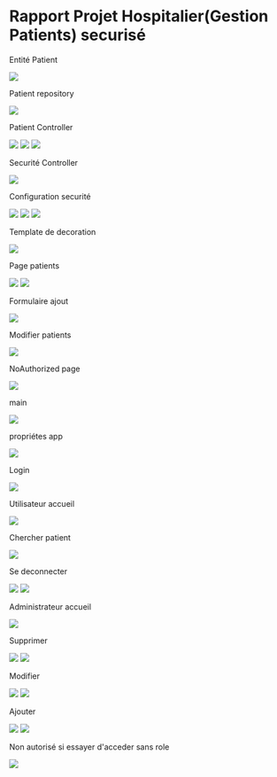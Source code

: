 <h1>Rapport Projet Hospitalier(Gestion Patients) securisé</h1>


<p>Entité Patient</p>
<img src="images/EntityPatient.png">

<p>Patient repository</p>
<img src="images/PatientRepository.png" />

<p>Patient Controller</p>
<img src="images/PatientController1.png"/>
<img src="images/PatientController2.png" />
<img src="images/PatientController3.png" />

<p>Securité Controller</p>
<img src="images/SecurityController.png"/>

<p>Configuration securité</p>
<img src="images/SecurityConfig1.png" />
<img src="images/SecurityConfig2.png"/>
<img src="images/SecurityConfig3.png" />

<p>Template de decoration</p>
<img src="images/template.png"/>

<p>Page patients</p>
<img src="images/patients1.png" />
<img src="images/patients2.png" />

<p>Formulaire ajout</p>
<img src="images/formPatients.png" />

<p>Modifier patients</p>
<img src="images/editPatients.png">

<p>NoAuthorized page</p>
<img src="images/NoAuthorzied.png"/>

<p>main</p>
<img src="images/main.png"/>

<p>propriétes app</p>
<img src="images/appProperties.png">


<p>Login</p>
<img src="images/login.png">

<p>Utilisateur accueil</p>
<img src="images/utilisateur.png" />

<p>Chercher patient</p>
<img src="images/Chercher.png" />

<p>Se deconnecter</p>
<img src="images/Logout1.png" />
<img src="images/Logout2.png">

<p>Administrateur accueil</p>
<img src="images/Utilisateur2.png"/>

<p>Supprimer</p>
<img src="images/AdminSupprimer1.png">
<img src="images/AdminSupp2.png">

<p>Modifier</p>
<img src="images/Modifier1.png">
<img src="images/Modifier2.png">

<p>Ajouter</p>
<img src="images/Ajouter1.png">
<img src="images/Ajouter2.png">

<p>Non autorisé si essayer d'acceder sans role</p>
<img src="images/NoAuthorized.png">
